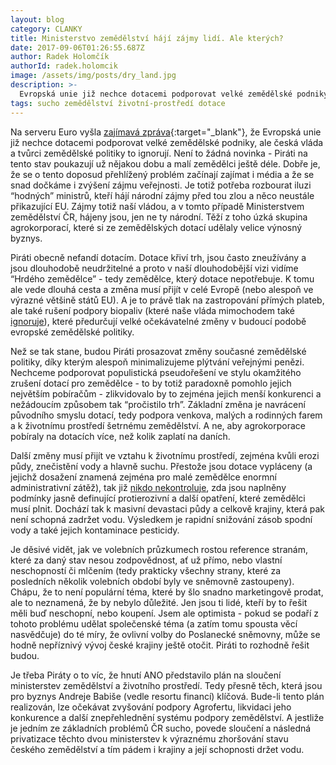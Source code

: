 ```yaml
---
layout: blog
category: CLANKY
title: Ministerstvo zemědělství hájí zájmy lidí. Ale kterých?
date: 2017-09-06T01:26:55.687Z
author: Radek Holomčík
authorId: radek.holomcik
image: /assets/img/posts/dry_land.jpg
description: >-
  Evropská unie již nechce dotacemi podporovat velké zemědělské podniky, ale česká vláda a tvůrci zemědělské politiky to ignorují. Piráti to rozhodně řešit budou.
tags: sucho zemědělství životní-prostředí dotace
---
```

Na serveru Euro vyšla [zajímavá zpráva](http://www.euro.cz/politika/eu-uz-nechce-podporovat-dotacemi-velke-zemedelske-podniky-cesko-nesouhlasi-1368463#){:target="_blank"}, že Evropská unie již nechce dotacemi podporovat velké zemědělské podniky, ale česká vláda a tvůrci zemědělské politiky to ignorují. Není to žádná novinka - Piráti na tento stav poukazují už nějakou dobu a malí zemědělci ještě déle. Dobře je, že se o tento doposud přehlížený problém začínají zajímat i média a že se snad dočkáme i zvýšení zájmu veřejnosti. Je totiž potřeba rozbourat iluzi “hodných” ministrů, kteří hájí národní zájmy před tou zlou a něco neustále přikazující EU. Zájmy totiž naší vládou, a v tomto případě Ministerstvem zemědělství ČR, hájeny jsou, jen ne ty národní. Těží z toho úzká skupina agrokorporací, které si ze zemědělských dotací udělaly velice výnosný byznys.

Piráti obecně nefandí dotacím. Dotace křiví trh, jsou často zneužívány a jsou dlouhodobě neudržitelné a proto v naší dlouhodobější vizi vidíme “Hrdého zemědělce” - tedy zemědělce, který dotace nepotřebuje. K tomu ale vede dlouhá cesta a změna musí přijít v celé Evropě (nebo alespoň ve výrazné většině států EU). A je to právě tlak na zastropování přímých plateb, ale také rušení podpory biopaliv (které naše vláda mimochodem také [ignoruje](https://jihomoravsky.pirati.cz/tiskove-zpravy/otravena-voda.html)), které předurčují velké očekávatelné změny v budoucí podobě evropské zemědělské politiky.

Než se tak stane, budou Piráti prosazovat změny současné zemědělské politiky, díky kterým alespoň minimalizujeme plýtvání veřejnými penězi. Nechceme podporovat populistická pseudořešení ve stylu okamžitého zrušení dotací pro zemědělce - to by totiž paradoxně pomohlo jejich největším pobíračům - zlikvidovalo by to zejména jejich menší konkurenci a nežádoucím způsobem tak “pročistilo trh”. Základní změna je navrácení původního smyslu dotací, tedy podpora venkova, malých a rodinných farem a k životnímu prostředí šetrnému zemědělství. A ne, aby agrokorporace pobíraly na dotacích více, než kolik zaplatí na daních.

Další změny musí přijít ve vztahu k životnímu prostředí, zejména kvůli erozi půdy, znečistění vody a hlavně suchu. Přestože jsou dotace vypláceny (a jejichž dosažení znamená zejména pro malé zemědělce enormní administrativní zátěž), tak již [nikdo nekontroluje](https://jihomoravsky.pirati.cz/tiskove-zpravy/sucho-v-r-nechceme.html), zda jsou naplněny podmínky jasně definující protierozivní a další opatření, které zemědělci musí plnit. Dochází tak k masivní devastaci půdy a celkově krajiny, která pak není schopná zadržet vodu. Výsledkem je rapidní snižování zásob spodní vody a také jejich kontaminace pesticidy.

Je děsivé vidět, jak ve volebních průzkumech rostou reference stranám, které za daný stav nesou zodpovědnost, ať už přímo, nebo vlastní neschopností či mlčením (tedy prakticky všechny strany, které za posledních několik volebních období byly ve sněmovně zastoupeny). Chápu, že to není populární téma, které by šlo snadno marketingově prodat, ale to neznamená, že by nebylo důležité. Jen jsou ti lidé, kteří by to řešit měli buď neschopní, nebo koupení. Jsem ale optimista - pokud se podaří z tohoto problému udělat společenské téma (a zatím tomu spousta věcí nasvědčuje) do té míry, že ovlivní volby do Poslanecké sněmovny, může se hodně nepříznivý vývoj české krajiny ještě otočit. Piráti to rozhodně řešit budou.

Je třeba Piráty o to víc, že hnutí ANO představilo plán na sloučení ministerstev zemědělství a životního prostředí. Tedy přesně těch, která jsou pro byznys Andreje Babiše (vedle resortu financí) klíčová. Bude-li tento plán realizován, lze očekávat zvyšování podpory Agrofertu, likvidaci jeho konkurence a další znepřehlednění systému podpory zemědělství. A jestliže je jedním ze základních problémů ČR sucho, povede sloučení a následná privatizace těchto dvou ministerstev k výraznému zhoršování stavu českého zemědělství a tím pádem i krajiny a její schopnosti držet vodu.
